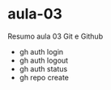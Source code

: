 # aula-03
Resumo aula 03 Git e Github

- gh auth login
- gh auth logout
- gh auth status
- gh repo create

